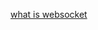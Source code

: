 [what is websocket](https://www.geeksforgeeks.org/what-is-web-socket-and-how-it-is-different-from-the-http/)

